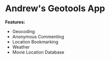# Andrew's Geotools App

**Features:**
* Geocoding
* Anonymous Commenting
* Location Bookmarking
* Weather
* Movie Location Database


